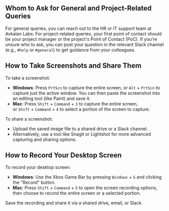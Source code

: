 ## Whom to Ask for General and Project-Related Queries

For general queries, you can reach out to the HR or IT support team at Avkalan Labs. For project-related queries, your first point of contact should be your project manager or the project's Point of Contact (PoC). If you're unsure who to ask, you can post your question in the relevant Slack channel (e.g., `#help` or `#general`) to get guidance from your colleagues.

## How to Take Screenshots and Share Them

To take a screenshot:

- **Windows**: Press `PrtScn` to capture the entire screen, or `Alt` + `PrtScn` to capture just the active window. You can then paste the screenshot into an editing tool (like Paint) and save it.
- **Mac**: Press `Shift` + `Command` + `3` to capture the entire screen, or `Shift` + `Command` + `4` to select a portion of the screen to capture.

To share a screenshot:

- Upload the saved image file to a shared drive or a Slack channel.
- Alternatively, use a tool like Snagit or Lightshot for more advanced capturing and sharing options.

## How to Record Your Desktop Screen

To record your desktop screen:

- **Windows**: Use the Xbox Game Bar by pressing `Windows` + `G` and clicking the "Record" button.
- **Mac**: Press `Shift` + `Command` + `5` to open the screen recording options, then choose to record the entire screen or a selected portion.

Save the recording and share it via a shared drive, email, or Slack.